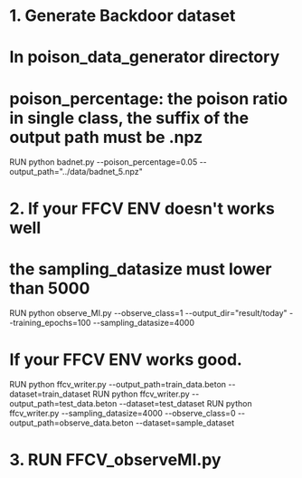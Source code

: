 # 1. Generate Backdoor dataset
# In poison_data_generator directory
# poison_percentage: the poison ratio in single class, the suffix of the output path must be .npz
RUN python badnet.py --poison_percentage=0.05 --output_path="../data/badnet_5.npz"

# 2. If your FFCV ENV doesn't works well
# the sampling_datasize must lower than 5000
RUN python observe_MI.py --observe_class=1 --output_dir="result/today" --training_epochs=100 --sampling_datasize=4000

# If your FFCV ENV works good.
RUN python ffcv_writer.py --output_path=train_data.beton --dataset=train_dataset
RUN python ffcv_writer.py --output_path=test_data.beton --dataset=test_dataset
RUN python ffcv_writer.py --sampling_datasize=4000 --observe_class=0 --output_path=observe_data.beton --dataset=sample_dataset

# 3. RUN FFCV_observeMI.py

